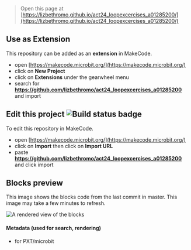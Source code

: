 
> Open this page at [https://lizbethromo.github.io/act24_loopexcercises_a01285200/](https://lizbethromo.github.io/act24_loopexcercises_a01285200/)

## Use as Extension

This repository can be added as an **extension** in MakeCode.

* open [https://makecode.microbit.org/](https://makecode.microbit.org/)
* click on **New Project**
* click on **Extensions** under the gearwheel menu
* search for **https://github.com/lizbethromo/act24_loopexcercises_a01285200** and import

## Edit this project ![Build status badge](https://github.com/lizbethromo/act24_loopexcercises_a01285200/workflows/MakeCode/badge.svg)

To edit this repository in MakeCode.

* open [https://makecode.microbit.org/](https://makecode.microbit.org/)
* click on **Import** then click on **Import URL**
* paste **https://github.com/lizbethromo/act24_loopexcercises_a01285200** and click import

## Blocks preview

This image shows the blocks code from the last commit in master.
This image may take a few minutes to refresh.

![A rendered view of the blocks](https://github.com/lizbethromo/act24_loopexcercises_a01285200/raw/master/.github/makecode/blocks.png)

#### Metadata (used for search, rendering)

* for PXT/microbit
<script src="https://makecode.com/gh-pages-embed.js"></script><script>makeCodeRender("{{ site.makecode.home_url }}", "{{ site.github.owner_name }}/{{ site.github.repository_name }}");</script>

